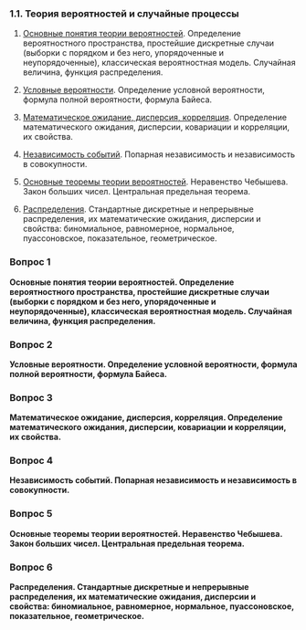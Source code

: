### 1.1. Теория вероятностей и случайные процессы

1. [Основные понятия теории вероятностей](#вопрос-1). Определение вероятностного пространства, простейшие дискретные случаи (выборки с порядком и без него, упорядоченные и неупорядоченные), классическая вероятностная модель. Случайная величина, функция распределения.

2. [Условные вероятности](#вопрос-2). Определение условной вероятности, формула полной вероятности, формула Байеса.

3. [Математическое ожидание, дисперсия, корреляция](#вопрос-3). Определение математического ожидания, дисперсии, ковариации и корреляции, их свойства.

4. [Независимость событий](#вопрос-4). Попарная независимость и независимость в совокупности.

5. [Основные теоремы теории вероятностей](#вопрос-5). Неравенство Чебышева. Закон больших чисел. Центральная предельная теорема.

6. [Распределения](#вопрос-6). Стандартные дискретные и непрерывные распределения, их математические ожидания, дисперсии и свойства: биномиальное, равномерное, нормальное, пуассоновское, показательное, геометрическое.

### Вопрос 1

**Основные понятия теории вероятностей. Определение вероятностного пространства, простейшие дискретные случаи (выборки с порядком и без него, упорядоченные и неупорядоченные), классическая вероятностная модель. Случайная величина, функция распределения.**

### Вопрос 2

**Условные вероятности. Определение условной вероятности, формула полной вероятности, формула Байеса.**

### Вопрос 3

**Математическое ожидание, дисперсия, корреляция. Определение математического ожидания, дисперсии, ковариации и корреляции, их свойства.**

### Вопрос 4

**Независимость событий. Попарная независимость и независимость в совокупности.**

### Вопрос 5

**Основные теоремы теории вероятностей. Неравенство Чебышева. Закон больших чисел. Центральная предельная теорема.**

### Вопрос 6

**Распределения. Стандартные дискретные и непрерывные распределения, их математические ожидания, дисперсии и свойства: биномиальное, равномерное, нормальное, пуассоновское, показательное, геометрическое.**